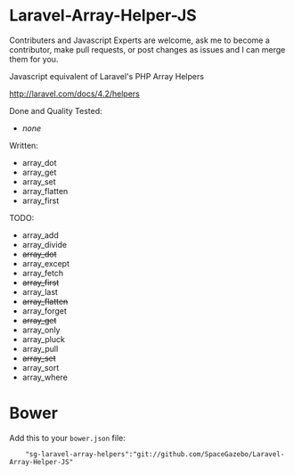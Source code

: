Laravel-Array-Helper-JS
=======================

Contributers and Javascript Experts are welcome, ask me to become a contributor, make pull requests, or post changes as issues and I can merge them for you.

Javascript equivalent of Laravel's PHP Array Helpers

http://laravel.com/docs/4.2/helpers

Done and Quality Tested:
 * *none*

Written:
 * array_dot
 * array_get
 * array_set
 * array_flatten
 * array_first
 
TODO:
 * array_add
 * array_divide
 * ~~array_dot~~
 * array_except
 * array_fetch
 * ~~array_first~~
 * array_last
 * ~~array_flatten~~
 * array_forget
 * ~~array_get~~
 * array_only
 * array_pluck
 * array_pull
 * ~~array_set~~
 * array_sort
 * array_where

Bower
=======================

Add this to your ``bower.json`` file:
```
    "sg-laravel-array-helpers":"git://github.com/SpaceGazebo/Laravel-Array-Helper-JS"
```

